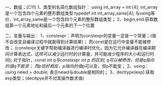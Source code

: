 一、数组；(C11)
1、类型别名简化数组指针：
   using int_array = int [4];
   int_array是一个包含四个元素的整形数组类型
   typedef int int_array_same[4];
   与using等价，int_array_same是一个包含四个元素的整形数组类型；
2、begin,end:获取数组第一个元素地址和最后一个元素的下一个位置

二、变量与输出：
1、constexpr：声明为constexpr的变量一定是一个常量；(值不会改变且编译过程中就能得到计算结果)；
  而const是在运行中变量不能被修改；
  (constexpr关键字帮助编译器进行编译时优化，因为它允许编译器在编译期间计算表达式，这样可以减少运行时的计算量，并可能减少程序的大小和运行时间);
  对于指针，const int *q与constexpr int *p 的区别;
  q可以被修改，但是q指向的值*q不能变；
  而p恰好相反，p指向的值*p可以变，但p不能变；
2、using：using newd = double;
   表示newd与double是相同的；
3、decltype(exp):获取exp类型；(decltpye并不对其操作数求值)
